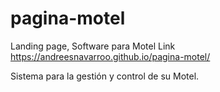# pagina-motel
Landing page, Software para Motel
Link
https://andreesnavarroo.github.io/pagina-motel/

Sistema para la gestión y control de su Motel.
